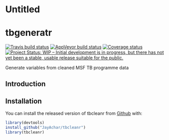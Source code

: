 Untitled
================

tbgeneratr
==========

[![Travis build status](https://travis-ci.org/JayAchar/tbgeneratr.svg?branch=master)](https://travis-ci.org/JayAchar/tbgeneratr) [![AppVeyor build status](https://ci.appveyor.com/api/projects/status/github/JayAchar/tbgeneratr?branch=master&svg=true)](https://ci.appveyor.com/project/JayAchar/tbgeneratr) [![Coverage status](https://codecov.io/gh/JayAchar/tbgeneratr/branch/master/graph/badge.svg)](https://codecov.io/github/JayAchar/tbgeneratr?branch=master) [![Project Status: WIP – Initial development is in progress, but there has not yet been a stable, usable release suitable for the public.](https://www.repostatus.org/badges/latest/wip.svg)](https://www.repostatus.org/#wip)

Generate variables from cleaned MSF TB programme data

Introduction
------------

Installation
------------

You can install the released version of tbcleanr from [Github](http://www.github.com/JayAchar) with:

``` r
library(devtools)
install_github("JayAchar/tbcleanr")
library(tbcleanr)
```
